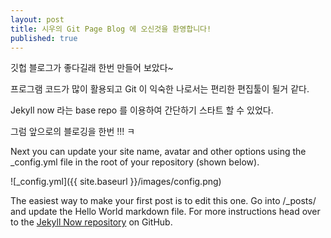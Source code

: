 ```yaml
---
layout: post
title: 시우의 Git Page Blog 에 오신것을 환영합니다!
published: true
---
```

깃헙 블로그가 좋다길래 한번 만들어 보았다~

프로그램 코드가 많이 활용되고 Git 이 익숙한 나로서는 편리한 편집툴이 될거 같다.

Jekyll now 라는 base repo 를 이용하여 간단하기 스타트 할 수 있었다.

그럼 앞으로의 블로깅을 한번 !!! ㅋ




Next you can update your site name, avatar and other options using the _config.yml file in the root of your repository (shown below).

![_config.yml]({{ site.baseurl }}/images/config.png)

The easiest way to make your first post is to edit this one. Go into /_posts/ and update the Hello World markdown file. For more instructions head over to the [Jekyll Now repository](https://github.com/barryclark/jekyll-now) on GitHub.
